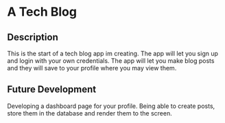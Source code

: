 # A Tech Blog

## Description 

This is the start of a tech blog app im creating. The app will let you sign up and login with your own credentials. The app will let you make blog posts and they will save to your profile where you may view them.

## Future Development

Developing a dashboard page for your profile. Being able to create posts, store them in the database and render them to the screen.
